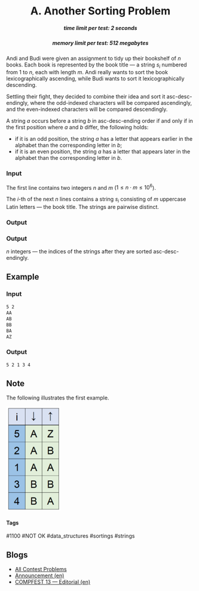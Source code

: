 <h1 style='text-align: center;'> A. Another Sorting Problem</h1>

<h5 style='text-align: center;'>time limit per test: 2 seconds</h5>
<h5 style='text-align: center;'>memory limit per test: 512 megabytes</h5>

Andi and Budi were given an assignment to tidy up their bookshelf of $n$ books. Each book is represented by the book title — a string $s_i$ numbered from $1$ to $n$, each with length $m$. Andi really wants to sort the book lexicographically ascending, while Budi wants to sort it lexicographically descending.

Settling their fight, they decided to combine their idea and sort it asc-desc-endingly, where the odd-indexed characters will be compared ascendingly, and the even-indexed characters will be compared descendingly.

A string $a$ occurs before a string $b$ in asc-desc-ending order if and only if in the first position where $a$ and $b$ differ, the following holds:

* if it is an odd position, the string $a$ has a letter that appears earlier in the alphabet than the corresponding letter in $b$;
* if it is an even position, the string $a$ has a letter that appears later in the alphabet than the corresponding letter in $b$.
### Input

The first line contains two integers $n$ and $m$ ($1 \leq n \cdot m \leq 10^6$).

The $i$-th of the next $n$ lines contains a string $s_i$ consisting of $m$ uppercase Latin letters — the book title. The strings are pairwise distinct.

### Output

### Output

 $n$ integers — the indices of the strings after they are sorted asc-desc-endingly.

## Example

### Input


```text
5 2
AA
AB
BB
BA
AZ
```
### Output


```text
5 2 1 3 4
```
## Note

The following illustrates the first example.

 ![](images/d9b562efe5b0e9c78787da9c762501e4220f4efe.png) 

#### Tags 

#1100 #NOT OK #data_structures #sortings #strings 

## Blogs
- [All Contest Problems](../COMPFEST_13_-_Finals_Online_Mirror_(Unrated,_ICPC_Rules,_Teams_Preferred).md)
- [Announcement (en)](../blogs/Announcement_(en).md)
- [COMPFEST 13 — Editorial (en)](../blogs/COMPFEST_13_—_Editorial_(en).md)
